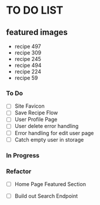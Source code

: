 # TO DO LIST

## featured images
* recipe 497
* recipe 309
* recipe 245
* recipe 494
* recipe 224
* recipe 59

### To Do

- [ ] Site Favicon  
- [ ] Save Recipe Flow  
- [ ] User Profile Page  
- [ ] User delete error handling  
- [ ] Error handling for edit user page  
- [ ] Catch empty user in storage  

### In Progress


### Refactor

- [ ] Home Page Featured Section  
- [ ] Build out Search Endpoint  

